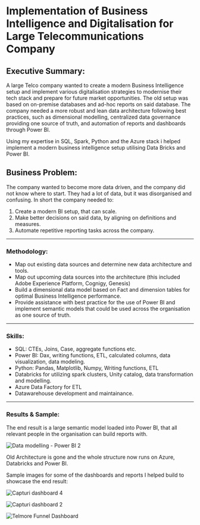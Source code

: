 # Implementation of Business Intelligence and Digitalisation for Large Telecommunications Company

## Executive Summary:
A large Telco company wanted to create a modern Business Intelligence setup and implement various digitalisation strategies to modernise their tech stack and prepare for future market opportunities. The old setup was based on on-premise databases and ad-hoc reports on said database. The company needed a more robust and lean data architecture following best practices, such as dimensional modelling, centralized data governance providing one source of truth, and automation of reports and dashboards through Power BI.

Using my expertise in SQL, Spark, Python and the Azure stack i helped implement a modern business intelligence setup utilising Data Bricks and Power BI.

## Business Problem:

The company wanted to become more data driven, and the company did not know where to start. They had a lot of data, but it was disorganised and confusing. In short the company needed to:

1. Create a modern BI setup, that can scale.
2. Make better decisions on said data, by aligning on definitions and measures.
3. Automate repetitive reporting tasks across the company.
---

### Methodology:

 -  Map out existing data sources and determine new data architecture and tools.
 -  Map out upcoming data sources into the architecture (this included Adobe Experience Platform, Cognigy, Genesis)
 - Build a dimensional data model based on Fact and dimension tables for optimal Business Intelligence performance.
 -  Provide assistance with best practice for the use of Power BI and implement semantic models that could be used across the organisation as one source of truth.
---
    
### Skills:
 - SQL: CTEs, Joins, Case, aggregate functions etc. 
 - Power BI: Dax, writing functions, ETL, calculated columns, data visualization, data modeling.
 - Python: Pandas, Matplotlib, Numpy, Writing functions, ETL
 - Databricks for utilizing  spark clusters, Unity catalog, data transformation and modelling.
 - Azure Data Factory for ETL
 - Datawarehouse development and maintainance.

---

### Results & Sample:

The end result is a large semantic model loaded into Power BI, that all relevant people in the organisation can build reports with.

![Data modelling - Power BI 2](https://github.com/user-attachments/assets/bb87aa4d-2a51-4350-bc2c-ed5f7def1455)

Old Architecture is gone and the whole structure now runs on Azure, Databricks and Power BI.

Sample images for some of the dashboards and reports I helped build to showcase the end result:

![Capturi dashboard 4](https://github.com/user-attachments/assets/59338f3a-8ec8-4257-8881-2b1ad75d53be)

![Capturi dashboard 2](https://github.com/user-attachments/assets/081e5ed0-682c-40d6-9f0d-08e18bb7bd86)

![Telmore Funnel Dashboard](https://github.com/user-attachments/assets/7a240f8f-8648-4597-a92b-a3bbd98a4d35)






